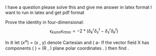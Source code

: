 I have a question please solve this and give me answer in latex format I want to run in latex and get pdf format

Prove the identity in four-dimensional:
$$\epsilon_{ksmn}\epsilon_{rtmn} = -2 * (\delta^{r}_{k} \delta^{t}_{s} - \delta^{r}_{s} \delta^{t}_{k})$$



In $\mathbb{R}$ let ($x^{\alpha}$) = (x , y) denote Cartesian and (
a- If the vector field X has components
(
) = (R , ) plane polar coordinates .
) then find
.
